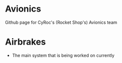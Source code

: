 # Avionics
Github page for CyRoc's (Rocket Shop's) Avionics team

# Airbrakes
- The main system that is being worked on currently
